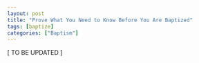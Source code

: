 ```yaml
---
layout: post
title: "Prove What You Need to Know Before You Are Baptized"
tags: [baptize]
categories: ["Baptism"]
---
```


\[ TO BE UPDATED \]

<!--
We only need to believe that Jesus Christ is the Son of God
- Acts 8:36-37
-->
